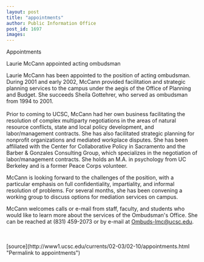 ```yaml
---
layout: post
title: "appointments"
author: Public Information Office
post_id: 1697
images:
---
```


<p class="pagehead">
  Appointments
</p>
<p class="sectionhead">
  Laurie McCann appointed acting ombudsman
</p>
<p>
  Laurie McCann has been appointed to the position of acting ombudsman. During 2001 and early 2002, McCann provided facilitation and strategic planning services to the campus under the aegis of the Office of Planning and Budget. She succeeds Sheila Gottehrer, who served as ombudsman from 1994 to 2001.<br>
  <br>
  Prior to coming to UCSC, McCann had her own business facilitating the resolution of complex multiparty negotiations in the areas of natural resource conflicts, state and local policy development, and labor/management contracts. She has also facilitated strategic planning for nonprofit organizations and mediated workplace disputes. She has been affiliated with the Center for Collaborative Policy in Sacramento and the Barber &amp; Gonzales Consulting Group, which specializes in the negotiation of labor/management contracts. She holds an M.A. in psychology from UC Berkeley and is a former Peace Corps volunteer.
</p>
<p>
  McCann is looking forward to the challenges of the position, with a particular emphasis on full confidentiality, impartiality, and informal resolution of problems. For several months, she has been convening a working group to discuss options for mediation services on campus.
</p>
<p>
  McCann welcomes calls or e-mail from staff, faculty, and students who would like to learn more about the services of the Ombudsman's Office. She can be reached at (831) 459-2073 or by e-mail at <a href="mailto:Ombuds-lmc@ucsc.edu">Ombuds-lmc@ucsc.edu</a>.<br>
  <br>
  <br>
</p>
<p>

</p>
[source](http://www1.ucsc.edu/currents/02-03/02-10/appointments.html "Permalink to appointments")
